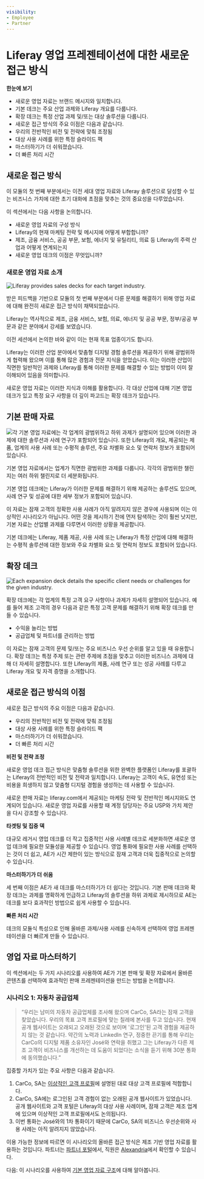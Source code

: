 ```yaml
---
visibility:
- Employee
- Partner
---
```

# Liferay 영업 프레젠테이션에 대한 새로운 접근 방식

**한눈에 보기**

* 새로운 영업 자료는 브랜드 메시지와 일치합니다.
* 기본 데크는 주요 산업 과제와 Liferay 개요를 다룹니다.
* 확장 데크는 특정 산업 과제 및/또는 대상 솔루션을 다룹니다.
* 새로운 접근 방식의 주요 이점은 다음과 같습니다.
* 우리의 전반적인 비전 및 전략에 맞춰 조정됨
* 대상 사용 사례를 위한 특정 슬라이드 팩
* 마스터하기가 더 쉬워졌습니다.
* 더 빠른 처리 시간

## 새로운 접근 방식

이 모듈의 첫 번째 부분에서는 이전 세대 영업 자료와 Liferay 솔루션으로 달성할 수 있는 비즈니스 가치에 대한 초기 대화에 초점을 맞추는 것의 중요성을 다루었습니다.

이 섹션에서는 다음 사항을 논의합니다.

* 새로운 영업 자료의 구성 방식
* Liferay의 현재 마케팅 전략 및 메시지에 어떻게 부합합니까?
* 제조, 금융 서비스, 공공 부문, 보험, 에너지 및 유틸리티, 의료 등 Liferay의 주력 산업과 어떻게 연계되는지
* 새로운 영업 데크의 이점은 무엇입니까?

### 새로운 영업 자료 소개

![Liferay provides sales decks for each target industry.](./sales-presentations-new-approach/images/01.png)

받은 피드백을 기반으로 모듈의 첫 번째 부분에서 다룬 문제를 해결하기 위해 영업 자료에 대해 완전히 새로운 접근 방식이 채택되었습니다.

Liferay는 역사적으로 제조, 금융 서비스, 보험, 의료, 에너지 및 공공 부문, 정부/공공 부문과 같은 분야에서 강세를 보였습니다.

이전 세션에서 논의한 바와 같이 이는 현재 목표 업종이기도 합니다.

Liferay는 이러한 산업 분야에서 맞춤형 디지털 경험 솔루션을 제공하기 위해 광범위하게 협력해 왔으며 이를 통해 많은 경험과 전문 지식을 얻었습니다. 이는 이러한 산업이 직면한 일반적인 과제와 Liferay를 통해 이러한 문제를 해결할 수 있는 방법이 이미 잘 이해되어 있음을 의미합니다.

새로운 영업 자료는 이러한 지식과 이해를 활용합니다. 각 대상 산업에 대해 기본 영업 데크가 있고 특정 요구 사항을 더 깊이 파고드는 확장 데크가 있습니다.

## 기본 판매 자료

![각 기본 영업 자료에는 각 업계의 광범위하고 하위 과제가 설명되어 있으며 이러한 과제에 대한 솔루션과 사례 연구가 포함되어 있습니다. 또한 Liferay의 개요, 제공되는 제품, 업계의 사용 사례 또는 수평적 솔루션, 주요 차별화 요소 및 연락처 정보가 포함되어 있습니다.](./sales-presentations-new-approach/images/02.png)

기본 영업 자료에서는 업계가 직면한 광범위한 과제를 다룹니다. 각각의 광범위한 챌린지는 여러 하위 챌린지로 더 세분화됩니다.

기본 영업 데크에는 Liferay가 이러한 문제를 해결하기 위해 제공하는 솔루션도 있으며, 사례 연구 및 성공에 대한 세부 정보가 포함되어 있습니다.

이 자료는 잠재 고객의 정확한 사용 사례가 아직 알려지지 않은 경우에 사용되며 이는 이상적인 시나리오가 아닙니다. 어떤 것을 제시하기 전에 먼저 탐색하는 것이 훨씬 낫지만, 기본 자료는 산업별 과제를 다루면서 이러한 상황을 제공합니다.

기본 데크에는 Liferay, 제품 제공, 사용 사례 또는 Liferay가 특정 산업에 대해 해결하는 수평적 솔루션에 대한 정보와 주요 차별화 요소 및 연락처 정보도 포함되어 있습니다.

## 확장 데크

![Each expansion deck details the specific client needs or challenges for the given industry.](./sales-presentations-new-approach/images/03.png)

확장 데크에는 각 업계의 특정 고객 요구 사항이나 과제가 자세히 설명되어 있습니다. 예를 들어 제조 고객의 경우 다음과 같은 특정 고객 문제를 해결하기 위해 확장 데크를 만들 수 있습니다.

* 수익을 늘리는 방법
* 공급업체 및 파트너를 관리하는 방법

이 자료는 잠재 고객의 문제 및/또는 주요 비즈니스 우선 순위를 알고 있을 때 유용합니다. 확장 데크는 특정 주제 또는 관련 주제에 초점을 맞추고 이러한 비즈니스 과제에 대해 더 자세히 설명합니다. 또한 Liferay의 제품, 사례 연구 또는 성공 사례를 다루고 Liferay 개요 및 자격 증명을 소개합니다.

## 새로운 접근 방식의 이점

새로운 접근 방식의 주요 이점은 다음과 같습니다.

* 우리의 전반적인 비전 및 전략에 맞춰 조정됨
* 대상 사용 사례를 위한 특정 슬라이드 팩
* 마스터하기가 더 쉬워졌습니다.
* 더 빠른 처리 시간

**비전 및 전략 조정**

새로운 영업 데크 접근 방식은 맞춤형 솔루션을 위한 완벽한 플랫폼인 Liferay를 포괄하는 Liferay의 전반적인 비전 및 전략과 일치합니다. Liferay는 고객이 속도, 유연성 또는 비용을 희생하지 않고 맞춤형 디지털 경험을 생성하는 데 사용할 수 있습니다.

새로운 판매 자료는 liferay.com에서 제공되는 마케팅 전략 및 전반적인 메시지와도 연계되어 있습니다. 새로운 영업 자료를 사용할 때 계정 담당자는 주요 USP와 가치 제안을 다시 강조할 수 있습니다.

**타겟팅 및 집중 덱**

대규모 레거시 영업 데크를 더 작고 집중적인 사용 사례별 데크로 세분화하면 새로운 영업 데크에 필요한 모듈성을 제공할 수 있습니다. 영업 통화에 필요한 사용 사례를 선택하는 것이 더 쉽고, AE가 시간 제한이 있는 방식으로 잠재 고객과 더욱 집중적으로 논의할 수 있습니다.

**마스터하기가 더 쉬움**

세 번째 이점은 AE가 새 데크를 마스터하기가 더 쉽다는 것입니다. 기본 판매 데크와 확장 데크는 과제를 명확하게 언급하고 Liferay의 솔루션을 하위 과제로 제시하므로 AE는 데크를 보다 효과적인 방법으로 쉽게 사용할 수 있습니다.

**빠른 처리 시간**

데크의 모듈식 특성으로 인해 올바른 과제/사용 사례를 신속하게 선택하여 영업 프레젠테이션을 더 빠르게 만들 수 있습니다.

## 영업 자료 마스터하기

이 섹션에서는 두 가지 시나리오를 사용하여 AE가 기본 판매 및 확장 자료에서 올바른 콘텐츠를 선택하여 효과적인 판매 프레젠테이션을 만드는 방법을 논의합니다.

### 시나리오 1: 자동차 공급업체

> “우리는 남미의 자동차 공급업체를 조사해 왔으며 CarCo, SA라는 잠재 고객을 찾았습니다. 우리의 목표 고객 프로필에 맞는 칠레에 본사를 두고 있습니다. 현재 공개 웹사이트는 오래되고 오래된 것으로 보이며 '로그인'된 고객 경험을 제공하지 않는 것 같습니다. 약간의 노력과 LinkedIn 연구, 정중한 끈기를 통해 우리는 CarCo의 디지털 제품 소유자인 José와 연락을 취했고 그는 Liferay가 다른 제조 고객이 비즈니스를 개선하는 데 도움이 되었다는 소식을 듣기 위해 30분 통화에 동의했습니다.”

집중할 가치가 있는 주요 사항은 다음과 같습니다.

1. CarCo, SA는 [이상적인 고객 프로필](../../level-0/the-ideal-customer-profile.md)에 설명된 대로 대상 고객 프로필에 적합합니다.
1. CarCo, SA에는 로그인된 고객 경험이 없는 오래된 공개 웹사이트가 있었습니다. 공개 웹사이트와 고객 포털은 Liferay의 대상 사용 사례이며, 잠재 고객은 제조 업계에 있으며 이상적인 고객 프로필에서도 논의됩니다.
1. 이번 통화는 José와의 1차 통화이기 때문에 CarCo, SA의 비즈니스 우선순위와 사용 사례는 아직 알려지지 않았습니다.

이용 가능한 정보에 따르면 이 시나리오의 올바른 접근 방식은 제조 기반 영업 자료를 활용하는 것입니다. 파트너는 [파트너 포털](https://partner.liferay.com)에서, 직원은 [Alexandria](https://sales.liferay.com)에서 확인할 수 있습니다.

다음: 이 시나리오를 사용하여 [기본 영업 자료 구조](./sales-presentations-base-deck.md)에 대해 알아봅니다.
